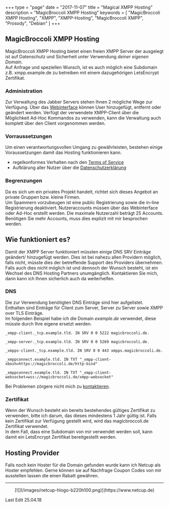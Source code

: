 +++
type = "page"
date = "2017-11-07"
title = "Magical XMPP Hosting"
description = "MagicBroccoli XMPP Hosting"
keywords = [ "MagicBroccoli XMPP Hosting", "XMPP", "XMPP-Hosting", "MagicBroccoli XMPP", "Prosody", "Debian" ]
+++
## MagicBroccoli XMPP Hosting
MagicBroccoli XMPP Hosting bietet einen freien XMPP Server der ausgelegt ist auf Datenschutz und Sicherheit unter Verwendung *deiner eigenen Domain*.<br>
Auf Anfrage und speziellen Wunsch, ist es auch möglich eine Subdomain z.B. xmpp.example.de zu betreiben mit einem dazugehörigen LetsEncrypt Zertifikat.

### Administration
Zur Verwaltung des Jabber Servers stehen Ihnen 2 mögliche Wege zur Verfügung. Über das [Webinterface](/admin/) können User hinzugefügt, entfernt oder geändert werden. Verfügt der verwendete XMPP-Client über die Möglichkeit Ad-Hoc Kommandos zu verwenden, kann die Verwaltung auch komplett über den Client vorgenommen werden.

### Vorraussetzungen
Um einen verantwortungsvollen Umgang zu gewährleisten, bestehen einige Voraussetzungen damit das Hosting funktionieren kann.

- regelkonformes Verhalten nach den [Terms of Service](/termsofuse/)
- Aufklärung aller Nutzer über die [Datenschutzerklärung](/datenschutz/)

### Begrenzungen
Da es sich um ein privates Projekt handelt, richtet sich dieses Angebot an private Gruppen bzw. kleine Firmen.<br>
Um Spammern vorzubeugen ist eine public Registrierung sowie die in-line Registrierung deaktiviert. Nutzeraccounts müssen über das Webinterface oder Ad-Hoc erstellt werden. Die maximale Nutzerzahl beträgt 25 Accounts. Benötigen Sie mehr Accounts, muss dies explizit mit mir besprochen werden.

## Wie funktioniert es?
Damit der XMPP Server funktioniert müssten einige DNS SRV Einträge geändert/ hinzugefügt werden. Dies ist bei nahezu allen Providern möglich, falls nicht, müsste dies der betreffende Support des Providers übernehmen.<br>
Falls auch dies nicht möglich ist und dennoch der Wunsch besteht, ist ein Wechsel des DNS Hosting Partners unumgänglich. Kontaktieren Sie mich, dann kann ich Ihnen sicherlich auch da weiterhelfen.

### DNS
Die zur Verwendung benötigten DNS Einträge sind hier aufgelistet. Enthalten sind Einträge für Client zum Server, Server zu Server sowie XMPP over TLS Einträge.<br>
Im folgenden Beispiel habe ich die Domain *example.de* verwendet, diese müsste durch Ihre eigene ersetzt werden.

```dns
_xmpp-client._tcp.example.tld. IN SRV 0 0 5222 magicbroccoli.de.

_xmpp-server._tcp.example.tld. IN SRV 0 0 5269 magicbroccoli.de.

_xmpps-client._tcp.example.tld. IN SRV 0 0 443 xmpps.magicbroccoli.de.

_xmppconnect.example.tld. IN TXT "_xmpp-client-xbosh=https://magicbroccoli.de/http-bind"

_xmppconnect.example.tld. IN TXT "_xmpp-client-websocket=wss://magicbroccoli.de/xmpp-websocket"
```

Bei Problemen zörgere nicht mich zu [kontaktieren](/contact/).

### Zertifikat
Wenn der Wunsch besteht ein bereits bestehendes gültiges Zertifikat zu verwenden, bitte ich darum, das dieses mindestens 1 Jahr gültig ist. Falls kein Zertifikat zur Verfügung gestellt wird, wird das magicbroccoli.de Zertifikat verwendet.<br>
In dem Fall, dass eine Subdomain von mir verwendet werden soll, kann damit ein LetsEncrypt Zertifikat bereitgestellt werden.

## Hosting Provider
Falls noch kein Hoster für die Domain gefunden wurde kann ich Netcup als Hoster empfehlen. Gerne können sie auf Nachfrage Coupon Codes von mir ausstellen lassen die einen Rabatt gewähren.
- - -

<center>[![](/images/netcup-hlogo-b220h100.png)](https://www.netcup.de)</center>

Last Edit 25.04.18